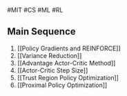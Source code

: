 #MIT #CS #ML #RL 

## Main Sequence

1. [[Policy Gradients and REINFORCE]]
2. [[Variance Reduction]]
3. [[Advantage Actor-Critic Method]]
4. [[Actor-Critic Step Size]]
5. [[Trust Region Policy Optimization]]
6. [[Proximal Policy Optimization]]
